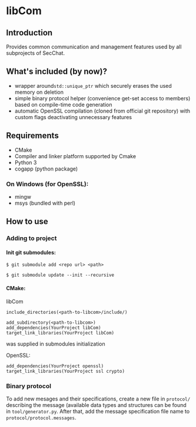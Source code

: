 # libCom
## Introduction
Provides common communication and management features used by all subprojects of SecChat.

## What's included (by now)?
- wrapper around`std::unique_ptr` which securely erases the used memory on deletion
- simple binary protocol helper (convenience get-set access to members) based on compile-time code generation
- automatic OpenSSL compilation (cloned from official git repository) with custom flags deactivating unnecessary features

## Requirements
- CMake
- Compiler and linker platform supported by Cmake
- Python 3
- cogapp (python package)

### On Windows (for OpenSSL):
- mingw
- msys (bundled with perl)

## How to use
### Adding to project
#### Init git submodules:
```
$ git submodule add <repo url> <path>
```
```
$ git submodule update --init --recursive
```

#### CMake:
libCom
```
include_directories(<path-to-libcom>/include/)
```
```
add_subdirectory(<path-to-libcom>)
add_dependencies(YourProject libCom)
target_link_libraries(YourProject libCom)
```
<path-to-libcom> was supplied in submodules initialization

OpenSSL:
```
add_dependencies(YourProject openssl)
target_link_libraries(YourProject ssl crypto)
```

### Binary protocol
To add new mesages and their specifications, create a new file in `protocol/` describing the message (available data types and structures
can be found in `tool/generator.py`. After that, add the message specification file name to `protocol/protocol.messages`.

